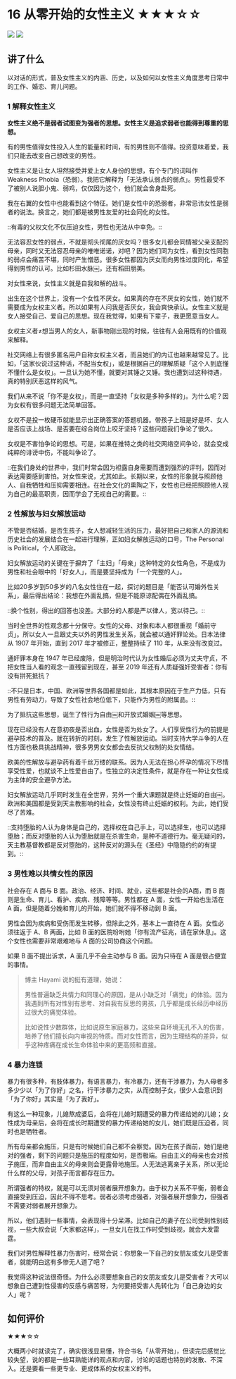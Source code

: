 # 16 从零开始的女性主义 ★★★☆☆

![](16%20%E4%BB%8E%E9%9B%B6%E5%BC%80%E5%A7%8B%E7%9A%84%E5%A5%B3%E6%80%A7%E4%B8%BB%E4%B9%89%20%E2%98%85%E2%98%85%E2%98%85%E2%98%86%E2%98%86/%E4%BB%8E%E9%9B%B6%E5%BC%80%E5%A7%8B%E7%9A%84%E5%A5%B3%E6%80%A7%E4%B8%BB%E4%B9%89.png)
![](https://cdn.jsdelivr.net/gh/CourseRye/ScreenShot@master/uPic/从零开始的女性主义Y3kVAG.png)

## 讲了什么

以对话的形式，普及女性主义的内涵、历史，以及如何以女性主义角度思考日常中的工作、婚恋、育儿问题。
  
### 1 解释女性主义
 
**女性主义绝不是弱者试图变为强者的思想。女性主义是追求弱者也能得到尊重的思想。**
 
有的男性值得女性投入人生的能量和时间，有的男性则不值得。投资意味着爱，我们只能去改变自己想改变的男性。

女性主义是让女人坦然接受并爱上女人身份的思想，有个专门的词叫作 Weakness Phobia（恐弱）。我把它解释为「无法承认弱点的弱点」。男性最受不了被别人说胆小鬼、弱鸡，仅仅因为这个，他们就会舍身赴死。

我在右翼的女性中也能看到这个特征。她们是女性中的恐弱者，非常忌讳女性是弱者的说法。换言之，她们都是被男性友爱的社会同化的女性。

::有毒的父权文化不仅压迫女性，男性也无法从中幸免。::

无法容忍女性的弱点，不就是彻头彻尾的厌女吗？很多女儿都会同情被父亲支配的母亲，同时又无法容忍母亲的唯唯诺诺，对吧？因为她们同为女性，看到女性同胞的弱点会痛苦不堪，同时产生憎恶。很多女性都因为厌女而向男性过度同化，希望得到男性的认可。比如杉田水脉￼，还有稻田朋美。

对女性来说，女性主义就是自我和解的战斗。

出生在这个世界上，没有一个女性不厌女。如果真的存在不厌女的女性，她们就不需要成为女权主义者。所以如果有人问我是否厌女，我会爽快承认。女性主义就是女人接受自己、爱自己的思想。现在我觉得，如果有下辈子，我更愿意当女人。
 
女权主义者≠想当男人的女人，新事物刚出现的时候，往往有人会用既有的价值观来解释。

社交网络上有很多匿名用户自称女权主义者，而且她们的内讧也越来越常见了。比如，「这家伙说过这种话，不配当女权」，或是根据自己的理解质疑「这个人到底懂不懂什么是女权」。一旦认为她不懂，就要对其锤之又锤。我也遭到过这种待遇，真的特别厌恶这样的风气。

我们从来不说「你不是女权」，而是一直坚持「女权是多种多样的」。为什么呢？因为女权有很多问题无法简单回答。

女权不是投一枚硬币就能显示出正确答案的答题机器。带孩子上班是好是坏、女人是否应该上战场、是否要在综合岗位上咬牙坚持？这些问题我们争论了很久。

女权是不害怕争论的思想。可是，如果在推特之类的社交网络空间争论，就会变成纯粹的诽谤中伤，不能叫争论了。

::在我们身处的世界中，我们时常会因为袒露自身需要而遭到强烈的评判，因而对表达需要感到害怕。对女性来说，尤其如此。长期以来，女性的形象就与照顾他人、自我牺牲和压抑需要相连。在社会文化的熏陶之下，女性也已经把照顾他人视为自己的最高职责，因而学会了无视自己的需要。::

### 2 性解放与妇女解放运动

不管是否结婚，是否生孩子，女人想减轻生活的压力，最好把自己和家人的源流和历史社会的发展结合在一起进行理解，正如妇女解放运动的口号，The Personal is Political，个人即政治。

妇女解放运动的关键在于摒弃了「主妇」「母亲」这种特定的女性角色，不是成为男性和社会眼中的「好女人」，而是要坚持成为「一个完整的人」。

比如20多岁到50多岁的八名女性住在一起，探讨的题目是「能否认可婚外性关系」，最后得出结论：我想在外面乱搞，但是不能原谅配偶在外面乱搞。

::换个性别，得出的回答也没差。大部分的人都是严以律人，宽以待己。::

当时全世界的性观念都十分保守。女性的父母、对象和本人都很重视「婚前守贞」。所以女人一旦跟丈夫以外的男性发生关系，就会被以通奸罪论处。日本法律从 1907 年开始，直到 2017 年才被修正，整整持续了 110 年，从来没有改变过。

通奸罪本身在 1947 年已经废除，但是明治时代认为女性婚后必须为丈夫守贞，不把女性当人看的观念一直残留到现在，甚至 2019 年还有人质疑强奸受害者：你有没有拼死抵抗？

::不只是日本，中国、欧洲等世界各国都是如此，其根本原因在于生产力低，只有男性有劳动力，导致了女性社会地位低下，只能作为男性的附属品。::

为了抵抗这些思想，诞生了性行为自由￼和开放式婚姻￼等思想。

现在已经没有人在意初夜是否出血，女性是否为处女了。人们享受性行为的前提是避孕技术的普及。就在转折的时刻，发生了性解放运动。当时支持大学斗争的人在性方面也极具挑战精神，很多男男女女都会去反抗父权制的处女情结。

欧美的性解放与避孕药有着千丝万缕的联系。因为人无法在担心怀孕的情况下尽情享受性爱，也就谈不上性爱自由了。性独立的决定性条件，就是存在一种让女性成为主体的安全避孕方法。

妇女解放运动几乎同时发生在全世界，另外一个重大课题就是终止妊娠的自由￼。欧洲和美国都是受到天主教影响的社会，女性没有终止妊娠的权利。为此，她们受尽了苦难。

::支持堕胎的人认为身体是自己的，选择权在自己手上，可以选择生，也可以选择堕胎；而反对堕胎的人认为堕胎就是在杀害生命，是种不道德行为。毫无疑问的，天主教基督教都是反对堕胎的，这种反对的源头在《圣经》中隐隐约约的有提到。::

### 3 男性难以共情女性的原因

社会存在 A 面与 B 面。政治、经济、时间、就业，这些都是社会的A面，而 B 面则是生命、育儿、看护、疾病、残障等等。男性都在 A 面，女性一开始也生活在 A 面，但是随着分娩和育儿的开始，她们就不得不移动到 B 面。

男性会因为疾病和受伤而发生转移，但除此之外，基本上一直待在  A 面。女性必须往返于 A、B 两面，比如 B 面的医院吩咐她「你有流产征兆，请在家休息」。这个女性也需要非常艰难地与 A 面的公司协商这个问题。

如果 B 面不提出诉求，A 面几乎不会主动参与 B 面。因为只待在 A 面是很占便宜的事情。
 
> 博主 Hayami 说的挺有道理，她说：  
>   
> 男性普遍缺乏共情力和同理心的原因，是从小缺乏对「痛觉」的体验。因为我遇到所有对性别有思考、对自我有反思的男孩，几乎都是成长经历中经历过很大的痛觉体验。  
>   
> 比如说性少数群体，比如说原生家庭暴力，这些来自环境无孔不入的伤害，培养了他们擅长向内审视的特质。而对女性而言，因为生理结构的差异，似乎这种疼痛在成长生命体验中来的更高频和直接。  

### 4 暴力连锁

暴力有很多种，有肢体暴力，有语言暴力，有冷暴力，还有干涉暴力，为人母者多多少少以「为了你好」之名，行干涉暴力之实，从而控制子女，很少人会意识到「为了你好」其实是「为了我好」。

有这么一种现象，儿媳熬成婆后，会将在儿媳时期遭受的暴力传递给她的儿媳；女性成为母亲后，会将在成长时期遭受的暴力传递给她的女儿，她们既是压迫者，同时也是牺牲者。

所有母亲都会施压，只是有时候她们自己都不会察觉。因为在孩子面前，她们是绝对的强者，剩下的问题只是施压的程度如何，是否极端。自由主义的母亲也会对孩子施压，而非自由主义的母亲则会更露骨地施压。人无法逃离亲子关系，所以无论什么样的父母，对孩子而言都存在压力。

所谓强者的特权，就是可以无须对弱者展开想象力。由于权力关系不平衡，弱者会直接受到压迫，因此不得不思考。弱者必须考虑强者，对强者展开想象力，但强者不需要对弱者展开想象力。

所以，他们遇到一些事情，会表现得十分呆滞。比如自己的妻子在公司受到性别歧视，一些大叔会说「大家都这样」，一旦女儿在找工作时受到歧视，就会大发雷霆。
 
我们对男性解释性暴力伤害时，经常会说：你想象一下自己的女朋友或女儿是受害者，就能明白这有多惨无人道了吧？

我觉得这种说法很奇怪。为什么必须要想象自己的女朋友或女儿是受害者？大可以想象自己遭到性侵害的反感与痛苦呀，为何要把受害人先转化为「自己身边的女人」呢？

## 如何评价

★★★☆☆

大概两小时就读完了，确实很浅显易懂，符合书名「从零开始」，但读完后感觉比较失望，说的都是一些耳熟能详的观点和内容，讨论的话题也特别的发散、不深入。还是要看一些更专业、更成体系的女权主义的书。